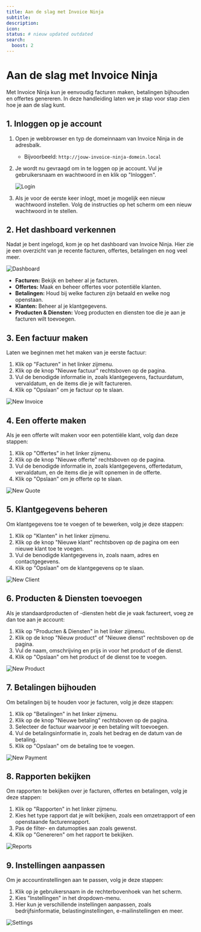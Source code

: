 ```yaml
---
title: Aan de slag met Invoice Ninja
subtitle:
description:
icon: 
status: # nieuw updated outdated
search:
  boost: 2 
---
```


# Aan de slag met Invoice Ninja

Met Invoice Ninja kun je eenvoudig facturen maken, betalingen bijhouden en offertes genereren. In deze handleiding laten we je stap voor stap zien hoe je aan de slag kunt.

## 1. Inloggen op je account

1. Open je webbrowser en typ de domeinnaam van Invoice Ninja in de adresbalk.
   - Bijvoorbeeld: `http://jouw-invoice-ninja-domein.local`

2. Je wordt nu gevraagd om in te loggen op je account. Vul je gebruikersnaam en wachtwoord in en klik op "Inloggen".

   ![Login](docs/assets/images/invoice-ninja-login.PNG)

3. Als je voor de eerste keer inlogt, moet je mogelijk een nieuw wachtwoord instellen. Volg de instructies op het scherm om een nieuw wachtwoord in te stellen.

## 2. Het dashboard verkennen

Nadat je bent ingelogd, kom je op het dashboard van Invoice Ninja. Hier zie je een overzicht van je recente facturen, offertes, betalingen en nog veel meer.

![Dashboard](docs/assets/images/invoice-ninja-dashboard.PNG)

- **Facturen:** Bekijk en beheer al je facturen.
- **Offertes:** Maak en beheer offertes voor potentiële klanten.
- **Betalingen:** Houd bij welke facturen zijn betaald en welke nog openstaan.
- **Klanten:** Beheer al je klantgegevens.
- **Producten & Diensten:** Voeg producten en diensten toe die je aan je facturen wilt toevoegen.

## 3. Een factuur maken

Laten we beginnen met het maken van je eerste factuur:

1. Klik op "Facturen" in het linker zijmenu.
2. Klik op de knop "Nieuwe factuur" rechtsboven op de pagina.
3. Vul de benodigde informatie in, zoals klantgegevens, factuurdatum, vervaldatum, en de items die je wilt factureren.
4. Klik op "Opslaan" om je factuur op te slaan.

![New Invoice](docs/assets/images/invoice-ninja-factuur.PNG)

## 4. Een offerte maken

Als je een offerte wilt maken voor een potentiële klant, volg dan deze stappen:

1. Klik op "Offertes" in het linker zijmenu.
2. Klik op de knop "Nieuwe offerte" rechtsboven op de pagina.
3. Vul de benodigde informatie in, zoals klantgegevens, offertedatum, vervaldatum, en de items die je wilt opnemen in de offerte.
4. Klik op "Opslaan" om je offerte op te slaan.

![New Quote](docs/assets/images/invoice-ninja-offerte.PNG)

## 5. Klantgegevens beheren

Om klantgegevens toe te voegen of te bewerken, volg je deze stappen:

1. Klik op "Klanten" in het linker zijmenu.
2. Klik op de knop "Nieuwe klant" rechtsboven op de pagina om een nieuwe klant toe te voegen.
3. Vul de benodigde klantgegevens in, zoals naam, adres en contactgegevens.
4. Klik op "Opslaan" om de klantgegevens op te slaan.

![New Client](docs/assets/images/invoice-ninja-nieuweklant.PNG)

## 6. Producten & Diensten toevoegen

Als je standaardproducten of -diensten hebt die je vaak factureert, voeg ze dan toe aan je account:

1. Klik op "Producten & Diensten" in het linker zijmenu.
2. Klik op de knop "Nieuw product" of "Nieuwe dienst" rechtsboven op de pagina.
3. Vul de naam, omschrijving en prijs in voor het product of de dienst.
4. Klik op "Opslaan" om het product of de dienst toe te voegen.

![New Product](docs/assets/images/invoice-ninja-nieuwproduct.PNG)

## 7. Betalingen bijhouden

Om betalingen bij te houden voor je facturen, volg je deze stappen:

1. Klik op "Betalingen" in het linker zijmenu.
2. Klik op de knop "Nieuwe betaling" rechtsboven op de pagina.
3. Selecteer de factuur waarvoor je een betaling wilt toevoegen.
4. Vul de betalingsinformatie in, zoals het bedrag en de datum van de betaling.
5. Klik op "Opslaan" om de betaling toe te voegen.

![New Payment](docs/assets/images/invoice-ninja-nieuwebetaling.PNG)

## 8. Rapporten bekijken

Om rapporten te bekijken over je facturen, offertes en betalingen, volg je deze stappen:

1. Klik op "Rapporten" in het linker zijmenu.
2. Kies het type rapport dat je wilt bekijken, zoals een omzetrapport of een openstaande facturenrapport.
3. Pas de filter- en datumopties aan zoals gewenst.
4. Klik op "Genereren" om het rapport te bekijken.

![Reports](docs/assets/images/invoice-ninja-rapport.PNG)

## 9. Instellingen aanpassen

Om je accountinstellingen aan te passen, volg je deze stappen:

1. Klik op je gebruikersnaam in de rechterbovenhoek van het scherm.
2. Kies "Instellingen" in het dropdown-menu.
3. Hier kun je verschillende instellingen aanpassen, zoals bedrijfsinformatie, belastinginstellingen, e-mailinstellingen en meer.

![Settings](docs/assets/images/invoice-ninja-instellingen.PNG)


